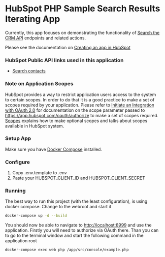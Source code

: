 # HubSpot PHP Sample Search Results Iterating App

Currently, this app focuses on demonstrating the functionality of
[Search the CRM API](https://developers.hubspot.com/docs/api/crm/search) endpoints
and related actions.

Please see the documentation on [Creating an app in HubSpot](https://developers.hubspot.com/docs-beta/creating-an-app)

### HubSpot Public API links used in this application

  - [Search contacts](https://developers.hubspot.com/docs/crm/search)

### Note on Application Scopes
HubSpot provides a way to restrict application users access to the system to certain scopes.
In order to do that it is a good practice to make a set of scopes required by your application.
Please refer to [Initiate an Integration with OAuth 2.0](https://developers.hubspot.com/docs/methods/oauth2/initiate-oauth-integration) for documentation on the scope parameter passed to https://app.hubspot.com/oauth/authorize to make a set of scopes required.
[Scopes](https://developers.hubspot.com/docs/methods/oauth2/initiate-oauth-integration#scopes) explains how to make
optional scopes and talks about scopes available in HubSpot system.

### Setup App

Make sure you have [Docker Compose](https://docs.docker.com/compose/) installed.

### Configure

1. Copy .env.template to .env
2. Paste your HUBSPOT_CLIENT_ID and HUBSPOT_CLIENT_SECRET

### Running

The best way to run this project (with the least configuration), is using docker compose.  Change to the webroot and start it

```bash
docker-compose up -d --build
```
You should now be able to navigate to [http://localhost:8999](http://localhost:8999) and use the application.
Firstly you will need to authorize via OAuth there.
Than you can to go to the terminal window and start the following command in the application root

```bash
docker-compose exec web php /app/src/console/example.php
```
